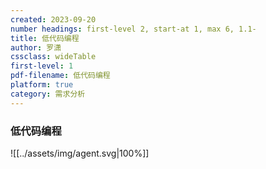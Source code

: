 ```yaml
---
created: 2023-09-20
number headings: first-level 2, start-at 1, max 6, 1.1-
title: 低代码编程
author: 罗潇
cssclass: wideTable
first-level: 1
pdf-filename: 低代码编程
platform: true
category: 需求分析
---
```


### 低代码编程

![[../assets/img/agent.svg|100%]]
